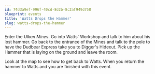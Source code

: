 ```yaml
---
id: 74d3a9ef-996f-40cd-8d2b-8c2af949d758
blueprint: events
title: 'Watts Drops the Hammer'
slug: watts-drops-the-hammer
---
```

Enter the *Ulkan Mines*. Go into Watts' Workshop and talk to him about his lost hammer. Go back to the entrance of the Mines and talk to the pole to have the Dudbear Express take you to Digger's Hideout. Pick up the Hammer that is laying on the ground and leave the room.

Look at the map to see how to get back to Watts. When you return the hammer to Watts and you are finished with this event.